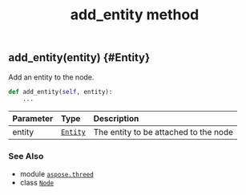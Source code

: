 ﻿---
title: add_entity method
second_title: Aspose.3D for Python via .NET API References
description: 
type: docs
weight: 30
url: /python-net/aspose.threed/node/add_entity/
is_root: false
---

## add_entity(entity) {#Entity}

Add an entity to the node.



```python
def add_entity(self, entity):
    ...
```


| Parameter | Type | Description |
| :- | :- | :- |
| entity | [`Entity`](/3d/python-net/aspose.threed/entity) | The entity to be attached to the node |



### See Also
* module [`aspose.threed`](../../)
* class [`Node`](/3d/python-net/aspose.threed/node)
